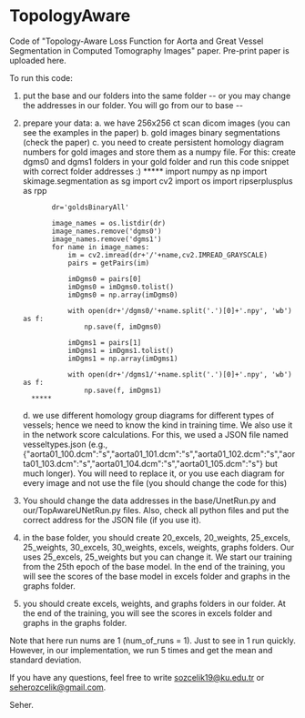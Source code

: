 # TopologyAware
Code of "Topology-Aware Loss Function for Aorta and Great Vessel Segmentation in Computed Tomography Images" paper. Pre-print paper is uploaded here.

To run this code:
1. put the base and our folders into the same folder -- or you may change the addresses in our folder. You will go from our to base --
2. prepare your data:
     a. we have 256x256 ct scan dicom images (you can see the examples in the paper)
     b. gold images binary segmentations (check the paper)
     c. you need to create persistent homology diagram numbers for gold images and store them as a numpy file.
         For this: create dgms0 and dgms1 folders in your gold folder and run this code snippet with correct folder addresses :)
         *****
              import numpy as np
              import skimage.segmentation as sg
              import cv2
              import os
              import ripserplusplus as rpp
              
              dr='goldsBinaryAll'
              
              image_names = os.listdir(dr) 
              image_names.remove('dgms0')
              image_names.remove('dgms1')
              for name in image_names:
                  im = cv2.imread(dr+'/'+name,cv2.IMREAD_GRAYSCALE)
                  pairs = getPairs(im)
                  
                  imDgms0 = pairs[0]
                  imDgms0 = imDgms0.tolist()
                  imDgms0 = np.array(imDgms0)
                  
                  with open(dr+'/dgms0/'+name.split('.')[0]+'.npy', 'wb') as f:
                      np.save(f, imDgms0)
                      
                  imDgms1 = pairs[1]
                  imDgms1 = imDgms1.tolist()
                  imDgms1 = np.array(imDgms1)
                  
                  with open(dr+'/dgms1/'+name.split('.')[0]+'.npy', 'wb') as f:
                      np.save(f, imDgms1)          
         *****
     d. we use different homology group diagrams for different types of vessels; hence we need to know the kind in training time. We also use it in the network score calculations. For this, we used a JSON file named vesseltypes.json (e.g., {"aorta01_100.dcm":"s","aorta01_101.dcm":"s","aorta01_102.dcm":"s","aorta01_103.dcm":"s","aorta01_104.dcm":"s","aorta01_105.dcm":"s"} but much longer). You will need to replace it, or you use each diagram for every image and not use the file (you should change the code for this)
       
4. You should change the data addresses in the base/UnetRun.py and our/TopAwareUNetRun.py files. Also, check all python files and put the correct address for the JSON file (if you use it).
5. in the base folder, you should create 20_excels, 20_weights, 25_excels, 25_weights, 30_excels, 30_weights, excels, weights, graphs folders. Our uses 25_excels, 25_weights but you can change it. We start our training from the 25th epoch of the base model. In the end of the training, you will see the scores of the base model in excels folder and graphs in the graphs folder.
6. you should create excels, weights, and graphs folders in our folder. At the end of the training, you will see the scores in excels folder and graphs in the graphs folder.

Note that here run nums are 1 (num_of_runs = 1). Just to see in 1 run quickly. However, in our implementation, we run 5 times and get the mean and standard deviation.

If you have any questions, feel free to write sozcelik19@ku.edu.tr or seherozcelik@gmail.com.

Seher.
